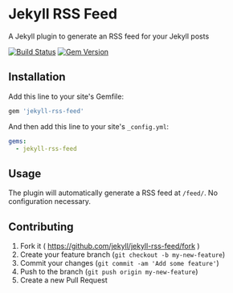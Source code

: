 # Jekyll RSS Feed

A Jekyll plugin to generate an RSS feed for your Jekyll posts

[![Build Status](https://travis-ci.org/jekyll/jekyll-rss-feed.svg)](https://travis-ci.org/jekyll/jekyll-rss-feed) [![Gem Version](https://badge.fury.io/rb/jekyll-rss-feed.svg)](http://badge.fury.io/rb/jekyll-rss-feed)

## Installation

Add this line to your site's Gemfile:

```ruby
gem 'jekyll-rss-feed'
```

And then add this line to your site's `_config.yml`:

```yml
gems:
  - jekyll-rss-feed
```

## Usage

The plugin will automatically generate a RSS feed at `/feed/`. No configuration necessary.

## Contributing

1. Fork it ( https://github.com/jekyll/jekyll-rss-feed/fork )
2. Create your feature branch (`git checkout -b my-new-feature`)
3. Commit your changes (`git commit -am 'Add some feature'`)
4. Push to the branch (`git push origin my-new-feature`)
5. Create a new Pull Request
